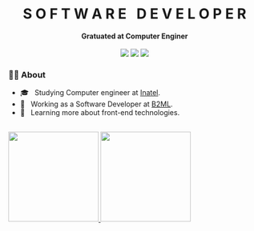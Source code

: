 <div align="center">
  <h1 align="center">S O F T W A R E &nbsp; D E V E L O P E R</h1>
  <b>Gratuated at Computer Enginer</b>
</div>

<div align="center">
  <br>
  <a href="mailto:leandroaquinopereira@outlook.com" alt="Outlook">
  <img src="https://img.shields.io/badge/Microsoft_Outlook-0078D4?style=for-the-badge&logo=microsoft-outlook&logoColor=white&link=leandroaquinopereira@outlook.com"/></a>

  <a href="https://www.linkedin.com/in/leandroaquinopereira/" alt="Linkedin">
  <img src="https://img.shields.io/badge/LinkedIn-0077B5?style=for-the-badge&logo=linkedin&logoColor=white&link=https://www.linkedin.com/in/leandroaquinopereira/"/></a>

  <a href="https://www.instagram.com/pa_leandroap/" alt="Instagram">  
  <img src="https://img.shields.io/badge/Instagram-E4405F?style=for-the-badge&logo=instagram&logoColor=white&link=pa_leandroap"/></a>
</div>

### 👨‍💻 About 
* 🎓 &nbsp; Studying Computer engineer at <a href="https://inatel.br/home/">Inatel</a>.
* 💼 &nbsp; Working as a Software Developer at <a href="https://b2ml.com.br/">B2ML</a>.
* 🌱 &nbsp; Learning more about front-end technologies.

##

<div>
  <a href="https://github.com/leandroaquinopereira">
  <img height="180em" src="https://github-readme-stats.vercel.app/api?username=leandroaquinopereira&show_icons=true&theme=dark&include_all_commits=true&count_private=true"/>
  <img height="180em" src="https://github-readme-stats.vercel.app/api/top-langs/?username=leandroaquinopereira&layout=compact&langs_count=7&theme=dark&hide_border=true"/>
</div>